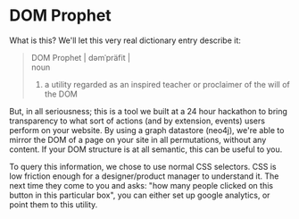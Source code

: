 DOM Prophet 
=============  

What is this? We'll let this very real dictionary entry describe it:   
> DOM Prophet | dəmˈpräfit |  
> noun  
> 1. a utility regarded as an inspired teacher or proclaimer of the will of the DOM  

But, in all seriousness; this is a tool we built at a 24 hour hackathon to bring transparency
to what sort of actions (and by extension, events) users perform on your website.
By using a graph datastore (neo4j), we're able to mirror the DOM of a page on your site in all permutations, without
any content. If your DOM structure is at all semantic, this can be useful to you.

To query this information, we chose to use normal CSS selectors. CSS is low friction enough for a designer/product manager
to understand it. The next time they come to you and asks: "how many people clicked on this button in this particular box",
you can either set up google analytics, or point them to this utility.
